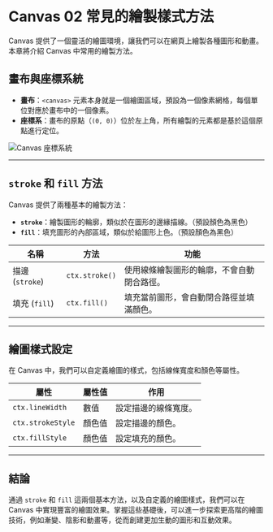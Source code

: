 # Canvas 02 常見的繪製樣式方法

Canvas 提供了一個靈活的繪圖環境，讓我們可以在網頁上繪製各種圖形和動畫。本章將介紹 Canvas 中常用的繪製方法。

## 畫布與座標系統

- **畫布**：`<canvas>` 元素本身就是一個繪圖區域，預設為一個像素網格，每個單位對應於畫布中的一個像素。
- **座標系**：畫布的原點（`(0, 0)`）位於左上角，所有繪製的元素都是基於這個原點進行定位。

![Canvas 座標系統](https://jason-code.pro/canvas/01-position.png)

---

## `stroke` 和 `fill` 方法

Canvas 提供了兩種基本的繪製方法：

- **`stroke`**：繪製圖形的輪廓，類似於在圖形的邊緣描線。（預設顏色為黑色）
- **`fill`**：填充圖形的內部區域，類似於給圖形上色。（預設顏色為黑色）

| 名稱            | 方法           | 功能                                       |
| --------------- | -------------- | ------------------------------------------ |
| 描邊 (`stroke`) | `ctx.stroke()` | 使用線條繪製圖形的輪廓，不會自動閉合路徑。 |
| 填充 (`fill`)   | `ctx.fill()`   | 填充當前圖形，會自動閉合路徑並填滿顏色。   |

---

## 繪圖樣式設定

在 Canvas 中，我們可以自定義繪圖的樣式，包括線條寬度和顏色等屬性。

| 屬性              | 屬性值 | 作用                 |
| ----------------- | ------ | -------------------- |
| `ctx.lineWidth`   | 數值   | 設定描邊的線條寬度。 |
| `ctx.strokeStyle` | 顏色值 | 設定描邊的顏色。     |
| `ctx.fillStyle`   | 顏色值 | 設定填充的顏色。     |

---

## 結論

通過 `stroke` 和 `fill` 這兩個基本方法，以及自定義的繪圖樣式，我們可以在 Canvas 中實現豐富的繪圖效果。掌握這些基礎後，可以進一步探索更高階的繪圖技術，例如漸變、陰影和動畫等，從而創建更加生動的圖形和互動效果。
